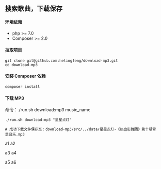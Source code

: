 ## 搜索歌曲，下载保存

#### 环境依赖

- php >= 7.0
- Composer >= 2.0

#### 拉取项目

```
git clone git@github.com:helingfeng/download-mp3.git
cd download-mp3
```

#### 安装 Composer 依赖

```
composer install
```

#### 下载 MP3

命令：./run.sh download:mp3 music_name

```
./run.sh download:mp3 "星星点灯"

# 成功下载文件保存至：download-mp3/src/../data/星星点灯-《热血街舞团》第十期背景音乐.mp3
```


a1
a2

a3
a4

a5
a6

